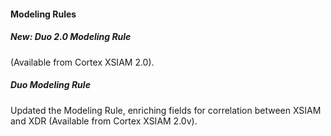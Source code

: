 
#### Modeling Rules

##### New: Duo 2.0 Modeling Rule

(Available from Cortex XSIAM 2.0).

##### Duo Modeling Rule

Updated the Modeling Rule, enriching fields for correlation between XSIAM and XDR (Available from Cortex XSIAM 2.0v).

